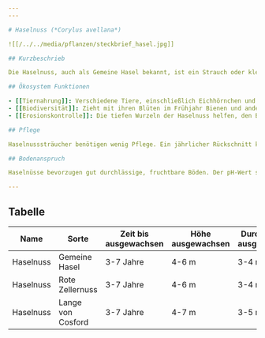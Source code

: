```yaml
---
---

# Haselnuss (*Corylus avellana*)

![[/../../media/pflanzen/steckbrief_hasel.jpg]]

## Kurzbeschrieb

Die Haselnuss, auch als Gemeine Hasel bekannt, ist ein Strauch oder kleiner Baum, der in vielen Teilen Europas heimisch ist. Sie wird hauptsächlich wegen ihrer nahrhaften Nüsse kultiviert, die sowohl roh als auch geröstet gegessen werden können. Zusätzlich bieten ihre Äste Schutz und Nahrung für Wildtiere.

## Ökosystem Funktionen

- [[Tiernahrung]]: Verschiedene Tiere, einschließlich Eichhörnchen und Vögel, ernähren sich von Haselnüssen.
- [[Biodiversität]]: Zieht mit ihren Blüten im Frühjahr Bienen und andere bestäubende Insekten an.
- [[Erosionskontrolle]]: Die tiefen Wurzeln der Haselnuss helfen, den Boden zu stabilisieren und Erosion zu verhindern.

## Pflege

Haselnusssträucher benötigen wenig Pflege. Ein jährlicher Rückschnitt kann helfen, die Form zu erhalten und die Nussproduktion zu optimieren. Die Pflanze sollte in gut durchlässigem Boden mit ausreichender Sonneneinstrahlung gepflanzt werden.

## Bodenanspruch

Haselnüsse bevorzugen gut durchlässige, fruchtbare Böden. Der pH-Wert sollte zwischen 6,0 und 7,5 liegen.

---
```


## Tabelle

| Name      | Sorte           | Zeit bis ausgewachsen | Höhe ausgewachsen | Durchmesser ausgewachsen | Wasseranspruch (1-5) | Lichtanspruch (1-5) | Bodenanspruch (1-5) | pH-Wert | Ertrag | Arbeitsaufwand (Stunden/Jahr) | Schwierigkeitsgrad (1-5) | Wasseraufnahme (mm/Tag) | Blütezeit | Vegetationszeit | Erntezeit | Pflanzzeitpunkt | Typizität | Frostresistenz (1-5) | Einheimisch (Schweiz) | Invasiv (Schweiz) | Propagation | Saatgutgetreu (true to seed) |
|-----------|------------------|-----------------------|--------------------|------------------------|---------------------|-------------------|-------------------|---------|-------|----------------------------|----------------------|----------------------|---------|----------------|----------|----------------|----------|------------------|------------------|----------------|------------|-----------------------------|
| Haselnuss | Gemeine Hasel    | 3-7 Jahre             | 4-6 m             | 3-4 m                 | 3                   | 4                 | 4                 | 6.8     | Hoch  | 5-10                        | 2                   | 2-4 mm               | Winter  | Frühling bis Herbst | August   | Herbst         | Strauch   | 4                  | [x]             | [ ]           | Samen        | [x]                           |
| Haselnuss | Rote Zellernuss  | 3-7 Jahre             | 4-6 m             | 3-4 m                 | 3                   | 4                 | 4                 | 6.5     | Hoch  | 5-10                        | 2                   | 2-4 mm               | Winter  | Frühling bis Herbst | August   | Herbst         | Strauch   | 4                  | [x]             | [ ]           | Samen        | [x]                           |
| Haselnuss | Lange von Cosford| 3-7 Jahre             | 4-7 m             | 3-5 m                 | 3                   | 4                 | 4                 | 6.7     | Hoch  | 5-10                        | 2                   | 2-4 mm               | Winter  | Frühling bis Herbst | August   | Herbst         | Strauch   | 4                  | [x]             | [ ]           | Samen        | [x]                           |
